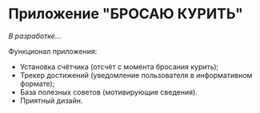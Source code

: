 # Приложение "БРОСАЮ КУРИТЬ"
_В разработке..._

Функционал приложения:
- Установка счётчика (отсчёт с момента бросания курить);
- Трекер достижений (уведомление пользователя в информативном формате);
- База полезных советов (мотивирующие сведения).
- Приятный дизайн.

